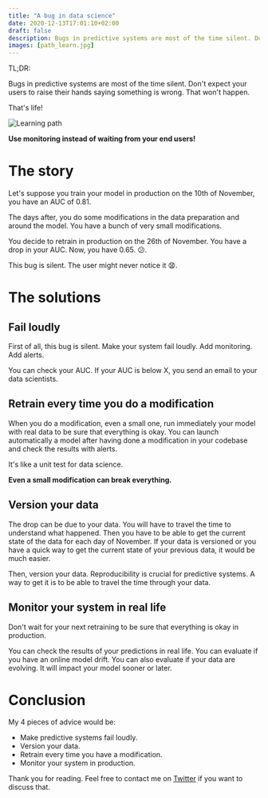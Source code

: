 ```yaml
---
title: "A bug in data science"
date: 2020-12-13T17:01:10+02:00
draft: false
description: Bugs in predictive systems are most of the time silent. Don't expect your users to raise their hands saying something is wrong. That won't happen
images: [path_learn.jpg] 
---
```


TL;DR:

Bugs in predictive systems are most of the time silent. Don't expect your users to raise their hands saying something is wrong. That won't happen. 

That's life!

![Learning path](/path_learn.jpg)

**Use monitoring instead of waiting from your end users!**

# The story

Let's suppose you train your model in production on the 10th of November, you have an AUC of 0.81.

The days after, you do some modifications in the data preparation and around the model. You have a bunch of very small modifications.

You decide to retrain in production on the 26th of November. You have a drop in your AUC. Now, you have 0.65. :confused:. 

This bug is silent. The user might never notice it :anguished:.

# The solutions

## Fail loudly

First of all, this bug is silent. Make your system fail loudly. 
Add monitoring. Add alerts.

You can check your AUC. If your AUC is below X, you send an email to your data scientists.

## Retrain every time you do a modification

When you do a modification, even a small one, run immediately your model with real data to be sure that everything is okay.
You can launch automatically a model after having done a modification in your codebase and check the results with alerts.

It's like a unit test for data science. 

**Even a small modification can break everything.**

## Version your data

The drop can be due to your data. You will have to travel the time to understand what happened.
Then you have to be able to get the current state of the data for each day of November.
If your data is versioned or you have a quick way to get the current state of your previous data, it would be much easier.

Then, version your data. Reproducibility is crucial for predictive systems. A way to get it is to be able to travel the time through your data.

## Monitor your system in real life

Don't wait for your next retraining to be sure that everything is okay in production.

You can check the results of your predictions in real life. You can evaluate if you have an online model drift. You can also evaluate if your data are evolving. It will impact your model sooner or later.

# Conclusion

My 4 pieces of advice would be:
- Make predictive systems fail loudly. 
- Version your data.
- Retrain every time you have a modification.
- Monitor your system in production.

Thank you for reading. Feel free to contact me on [Twitter](https://twitter.com/saby_nastasia) if you want to discuss that.
